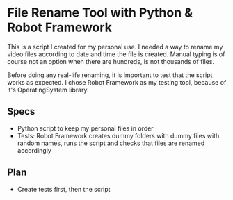 # File Rename Tool with Python & Robot Framework

This is a script I created for my personal use. I needed a way to rename my video files according to date and time the file is created. Manual typing is of course not an option when there are hundreds, is not thousands of files.

Before doing any real-life renaming, it is important to test that the script works as expected. I chose Robot Framework as my testing tool, because of it's OperatingSystem library.

## Specs

- Python script to keep my personal files in order
- Tests: Robot Framework creates dummy folders with dummy files with random names, runs the script and checks that files are renamed accordingly

## Plan

- Create tests first, then the script